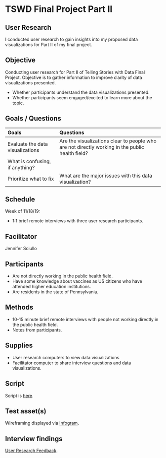 # TSWD Final Project Part II

## User Research

I conducted user research to gain insights into my proposed data visualizations for Part II of my final project.

## Objective

Conducting user research for Part II of Telling Stories with Data Final Project. Objective is to gather information to improve clarity of data visualizations presented.

 * Whether participants understand the data visualizations presented.
 * Whether participants seem engaged/excited to learn more about the topic.

## Goals / Questions
Goals | Questions
:----- | :---------
Evaluate the data visualizations | Are the visualizations clear to people who are not directly working in the public health field?
 | What is confusing, if anything?
Prioritize what to fix | What are the major issues with this data visualization?

## Schedule

Week of 11/18/19:

* 1:1 brief remote interviews with three user research participants.

## Facilitator

Jennifer Sciullo

## Participants

* Are not directly working in the public health field.
* Have some knowledge about vaccines as US citizens who have attended higher education institutions.
* Are residents in the state of Pennsylvania.

## Methods

* 10-15 minute brief remote interviews with people not working directly in the public health field.
* Notes from participants.

## Supplies

 * User research computers to view data visualizations.
 * Facilitator computer to share interview questions and data visualizations.

## Script

Script is [here](TSWD_user_research_script.md).

## Test asset(s)

Wireframing displayed via [Infogram](https://infogram.com/wireframe-measles-1hkv2nn3v9on2x3?live).

## Interview findings

[User Research Feedback](user_research_feedback.md).

